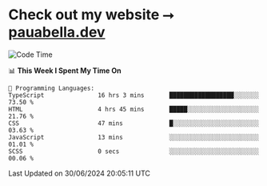 # Check out my website ⭢ [pauabella.dev](https://pauabella.dev)

<!--START_SECTION:waka-->
![Code Time](http://img.shields.io/badge/Code%20Time-3%2C514%20hrs%2011%20mins-blue)

📊 **This Week I Spent My Time On** 

```text
💬 Programming Languages: 
TypeScript               16 hrs 3 mins       ██████████████████░░░░░░░   73.50 % 
HTML                     4 hrs 45 mins       █████░░░░░░░░░░░░░░░░░░░░   21.76 % 
CSS                      47 mins             █░░░░░░░░░░░░░░░░░░░░░░░░   03.63 % 
JavaScript               13 mins             ░░░░░░░░░░░░░░░░░░░░░░░░░   01.01 % 
SCSS                     0 secs              ░░░░░░░░░░░░░░░░░░░░░░░░░   00.06 % 
```


 Last Updated on 30/06/2024 20:05:11 UTC
<!--END_SECTION:waka-->
